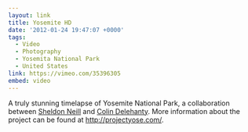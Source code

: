 ```yaml
---
layout: link
title: Yosemite HD
date: '2012-01-24 19:47:07 +0000'
tags:
  - Video
  - Photography
  - Yosemita National Park
  - United States
link: https://vimeo.com/35396305
embed: video
---
```

A truly stunning timelapse of Yosemite National Park, a collaboration between [Sheldon Neill][1] and [Colin Delehanty][2]. More information about the project can be found at <http://projectyose.com/>.

[1]: http://sheldonneill.com/
[2]: http://cdelehanty.com/